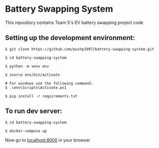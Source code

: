 # Battery Swapping System
This repository contains Team 5's EV battery swapping project code

## Setting up the development environment:
```
$ git clone https://github.com/pushp1997/battery-swapping-system.git

$ cd battery-swapping-system

$ python -m venv env

$ source env/bin/activate

# For windows use the following command:
$ .\env\Scripts\Activate.ps1

$ pip install -r requirements.txt
```

## To run dev server:
```
$ cd battery-swapping-system

$ docker-compose up
```

Now go to [localhost:8000](http://localhost:8000/) in your browser
